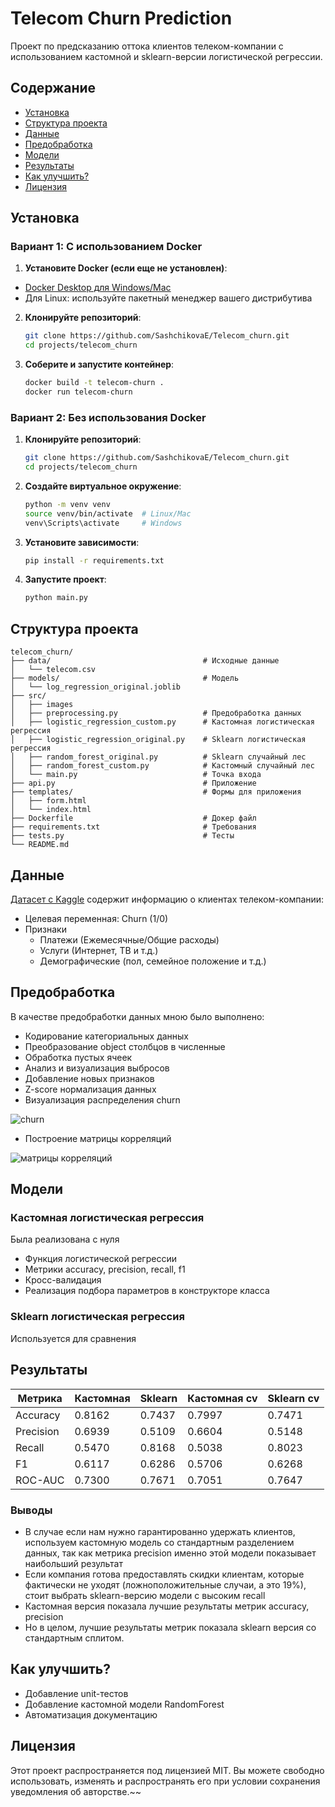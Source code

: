 # Telecom Churn Prediction

Проект по предсказанию оттока клиентов телеком-компании с использованием кастомной и sklearn-версии логистической регрессии.

## Содержание
- [Установка](#установка)
- [Структура проекта](#структура-проекта)
- [Данные](#данные)
- [Предобработка](#предобработка)
- [Модели](#модели)
- [Результаты](#результаты)
- [Как улучшить?](#как-улучшить)
- [Лицензия](#лицензия)

## Установка

### Вариант 1: С использованием Docker

1. **Установите Docker (если еще не установлен)**:
 - [Docker Desktop для Windows/Mac](https://www.docker.com/products/docker-desktop)
 - Для Linux: используйте пакетный менеджер вашего дистрибутива

2. **Клонируйте репозиторий**:
   ```bash
   git clone https://github.com/SashchikovaE/Telecom_churn.git
   cd projects/telecom_churn
   ```

3. **Соберите и запустите контейнер**:
    ```bash
   docker build -t telecom-churn .
   docker run telecom-churn
   ```
   
### Вариант 2: Без использования Docker

1. **Клонируйте репозиторий**:
   ```bash
   git clone https://github.com/SashchikovaE/Telecom_churn.git
   cd projects/telecom_churn
   ```

2. **Создайте виртуальное окружение**:
    ``` bash
   python -m venv venv
   source venv/bin/activate  # Linux/Mac
   venv\Scripts\activate     # Windows
   ```

2. **Установите зависимости**:
    ``` bash
   pip install -r requirements.txt
   ```
   
3. **Запустите проект**:
    ``` bash
   python main.py
   ```

## Структура проекта
```
telecom_churn/
├── data/                                  # Исходные данные
│   └── telecom.csv          
├── models/                                # Модель
│   └── log_regression_original.joblib
├── src/
│   ├── images
│   ├── preprocessing.py                   # Предобработка данных
│   ├── logistic_regression_custom.py      # Кастомная логистическая регрессия
│   ├── logistic_regression_original.py    # Sklearn логистическая регрессия
│   ├── random_forest_original.py          # Sklearn случайный лес
│   ├── random_forest_custom.py            # Кастомный случайный лес
│   └── main.py                            # Точка входа
├── api.py                                 # Приложение
├── templates/                             # Формы для приложения
│   ├── form.html
│   └── index.html  
├── Dockerfile                             # Докер файл
├── requirements.txt                       # Требования
├── tests.py                               # Тесты
└── README.md
```

## Данные

[Датасет с Kaggle](https://www.kaggle.com/datasets/blastchar/telco-customer-churn) содержит информацию о клиентах телеком-компании:

- Целевая переменная: Churn (1/0)
- Признаки
    - Платежи (Ежемесячные/Общие расходы)
    - Услуги (Интернет, ТВ и т.д.)
    - Демографические (пол, семейное положение и т.д.)
  
## Предобработка

В качестве предобработки данных мною было выполнено:
- Кодирование категориальных данных
- Преобразование object столбцов в численные
- Обработка пустых ячеек
- Анализ и визуализация выбросов
- Добавление новых признаков
- Z-score нормализация данных
- Визуализация распределения churn 

![churn](src/images/churn_distribution.png)
- Построение матрицы корреляций 
 
![матрицы корреляций](src/images/correlation_matrix.png)

## Модели

### Кастомная логистическая регрессия
Была реализована с нуля
- Функция логистической регрессии
- Метрики accuracy, precision, recall, f1
- Кросс-валидация
- Реализация подбора параметров в конструкторе класса

### Sklearn логистическая регрессия
Используется для сравнения

## Результаты

| Метрика   | Кастомная | Sklearn | Кастомная cv | Sklearn cv |
|-----------|-----------|---------|--------------|------------|
| Accuracy  | 0.8162    | 0.7437  | 0.7997       | 0.7471     |
| Precision | 0.6939    | 0.5109  | 0.6604       | 0.5148     |
| Recall    | 0.5470    | 0.8168  | 0.5038       | 0.8023     |
| F1        | 0.6117    | 0.6286  | 0.5706       | 0.6268     |
| ROC-AUC   | 0.7300    | 0.7671  | 0.7051       | 0.7647     |

### Выводы
- В случае если нам нужно гарантированно удержать клиентов, 
используем кастомную модель со стандартным разделением данных,
так как метрика precision именно этой модели показывает
наибольший результат
- Если компания готова предоставлять скидки клиентам, 
которые фактически не уходят (ложноположительные случаи, 
а это 19%), стоит выбрать sklearn-версию модели с высоким 
recall
- Кастомная версия показала лучшие результаты метрик accuracy, 
precision
- Но в целом, лучшие результаты метрик показала sklearn версия со стандартным
сплитом.

## Как улучшить?

- Добавление unit-тестов
- Добавление кастомной модели RandomForest
- Автоматизация документацию

## Лицензия
Этот проект распространяется под лицензией MIT. Вы можете 
свободно использовать, изменять и распространять его при условии 
сохранения уведомления об авторстве.~~
